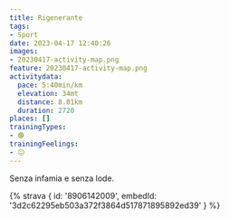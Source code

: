 ```yaml
---
title: Rigenerante
tags:
- Sport
date: 2023-04-17 12:40:26
images:
- 20230417-activity-map.png
feature: 20230417-activity-map.png
activitydata:
  pace: 5:40min/km
  elevation: 34mt
  distance: 8.01km
  duration: 2720
places: []
trainingTypes:
- 🟢
trainingFeelings:
- 😐
---
```


Senza infamia e senza lode.
<!--more--> 
[//]: # ({% figure { src: '20230417-activity-map.png', title: 'map' } %})

{% strava { id: '8906142009', embedId: '3d2c62295eb503a372f3864d517871895892ed39' } %}